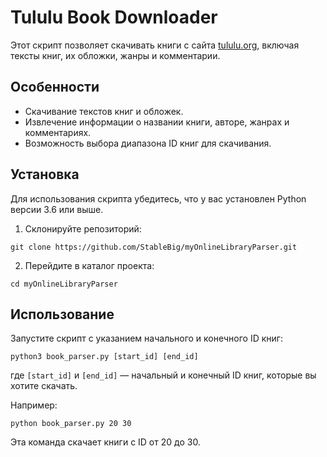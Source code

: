 # Tululu Book Downloader

Этот скрипт позволяет скачивать книги с сайта [tululu.org](https://tululu.org/), включая тексты книг, их обложки, жанры и комментарии.

## Особенности

- Скачивание текстов книг и обложек.
- Извлечение информации о названии книги, авторе, жанрах и комментариях.
- Возможность выбора диапазона ID книг для скачивания.

## Установка

Для использования скрипта убедитесь, что у вас установлен Python версии 3.6 или выше.

1. Склонируйте репозиторий:

`git clone https://github.com/StableBig/myOnlineLibraryParser.git`

2. Перейдите в каталог проекта:

`cd myOnlineLibraryParser`


## Использование

Запустите скрипт с указанием начального и конечного ID книг:

`python3 book_parser.py [start_id] [end_id]`


где `[start_id]` и `[end_id]` — начальный и конечный ID книг, которые вы хотите скачать.

Например:

`python book_parser.py 20 30`

Эта команда скачает книги с ID от 20 до 30.
